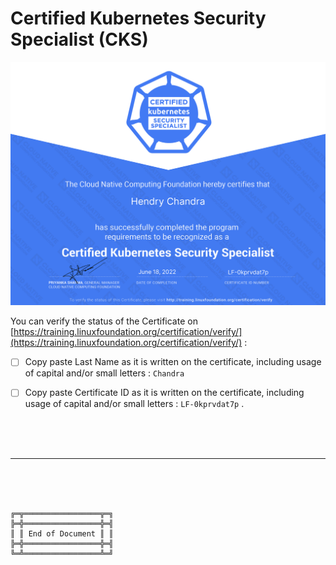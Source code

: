 # Certified Kubernetes Security Specialist (CKS)

![Certified Kubernetes Security Specialist](HC-CKS-Certificate.png)

You can verify the status of the Certificate on [https://training.linuxfoundation.org/certification/verify/](https://training.linuxfoundation.org/certification/verify/) :
- [ ] Copy paste Last Name as it is written on the certificate, including usage of capital and/or small letters : `Chandra`
- [ ] Copy paste Certificate ID as it is written on the certificate, including usage of capital and/or small letters : `LF-0kprvdat7p` .



<br><br><br>
***

<br><br><br>
```
╔═╦═════════════════╦═╗
╠═╬═════════════════╬═╣
║ ║ End of Document ║ ║
╠═╬═════════════════╬═╣
╚═╩═════════════════╩═╝
```
<br><br><br>


